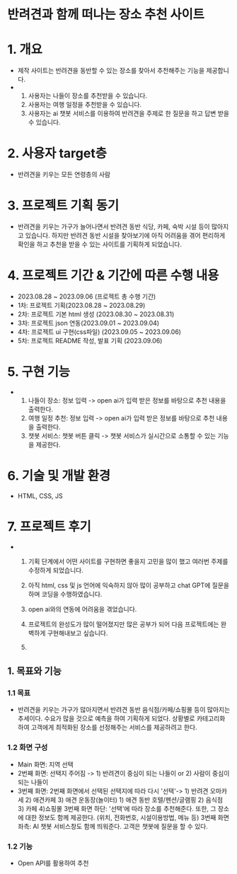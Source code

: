 # 반려견과 함께 떠나는 장소 추천 사이트

# 1. 개요
- 제작 사이트는 반려견을 동반할 수 있는 장소를 찾아서 추천해주는 기능을 제공합니다.
- 1) 사용자는 나들이 장소를 추천받을 수 있습니다.
  2) 사용자는 여행 일정을 추천받을 수 있습니다.
  3) 사용자는 ai 챗봇 서비스를 이용하여 반려견을 주제로 한 질문을 하고 답변 받을 수 있습니다.

# 2. 사용자 target층
- 반려견을 키우는 모든 연령층의 사람

# 3. 프로젝트 기획 동기
- 반려견을 키우는 가구가 늘어나면서 반려견 동반 식당, 카페, 숙박 시설 등이 많아지고 있습니다. 하지만 반려견 동반 시설을 찾아보기에 아직 어려움을 겪어 편리하게 확인을 하고 추천을 받을 수 있는 사이트를 기획하게 되었습니다.

# 4. 프로젝트 기간 & 기간에 따른 수행 내용
- 2023.08.28 ~ 2023.09.06 (프로젝트 총 수행 기간)
- 1차: 프로젝트 기획(2023.08.28 ~ 2023.08.29)
- 2차: 프로젝트 기본 html 생성 (2023.08.30 ~ 2023.08.31)
- 3차: 프로젝트 json 연동(2023.09.01 ~ 2023.09.04)
- 4차: 프로젝트 ui 구현(css파일) (2023.09.05 ~ 2023.09.06)
- 5차: 프로젝트 README 작성, 발표 기획 (2023.09.06)

# 5. 구현 기능
- 1) 나들이 장소: 정보 입력 -> open ai가 입력 받은 정보를 바탕으로 추천 내용을 출력한다.
  2) 여행 일정 추천: 정보 입력 -> open ai가 입력 받은 정보를 바탕으로 추천 내용을 출력한다.
  3) 챗봇 서비스: 챗봇 버튼 클릭 -> 챗봇 서비스가 실시간으로 소통할 수 있는 기능을 제공한다.

# 6. 기술 및 개발 환경
- HTML, CSS, JS

# 7. 프로젝트 후기
- 1) 기획 단계에서 어떤 사이트를 구현하면 좋을지 고민을 많이 했고 여러번 주제를 수정하게 되었습니다.
  2) 아직 html, css 및 js 언어에 익숙하지 않아 많이 공부하고 chat GPT에 질문을 하며 코딩을 수행하였습니다.
  3) open ai와의 연동에 어려움을 겪었습니다.
  4) 프로젝트의 완성도가 많이 떨어졌지만 많은 공부가 되어 다음 프로젝트에는 완벽하게 구현해내보고 싶습니다.
 
  5) 
## 1. 목표와 기능
### 1.1 목표
- 반려견을 키우는 가구가 많아지면서 반려견 동반 음식점/카페/쇼핑몰 등이 많아지는 추세이다.
  수요가 많을 것으로 예측을 하여 기획하게 되었다.
  상황별로 카테고리화하여 고객에게 최적화된 장소를 선정해주는 서비스를 제공하려고 한다.

### 1.2 화면 구성
- Main 화면: 지역 선택
- 2번째 화면: 선택지 주어짐 -> 1) 반려견이 중심이 되는 나들이 or 2) 사람이 중심이 되는 나들이
- 3번째 화면: 2번째 화면에서 선택된 선택지에 따라 다시 '선택'-> 1) 반려견 오마카세 2) 애견카페 3) 애견 운동장(놀이터)
                                                               1) 애견 동반 호텔/펜션/글램핑 2) 음식점 3) 카페 4)쇼핑몰
  3번째 화면 하단: '선택'에 따라 장소를 추천해준다. 또한, 그 장소에 대한 정보도 함께 제공한다. (위치, 전화번호, 시설이용방법, 메뉴 등)
  3번째 화면 좌측: AI 챗봇 서비스창도 함께 띄워준다. 고객은 챗봇에 질문을 할 수 있다.
  
### 1.2 기능
- Open API를 활용하여 추천
